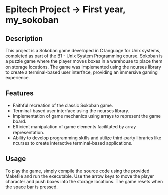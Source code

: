 # Epitech Project -> First year, my_sokoban

## Description
This project is a Sokoban game developed in C language for Unix systems, completed as part of the B1 - Unix System Programming course. Sokoban is a puzzle game where the player moves boxes in a warehouse to place them on storage locations. The game was implemented using the ncurses library to create a terminal-based user interface, providing an immersive gaming experience.

## Features
- Faithful recreation of the classic Sokoban game.
- Terminal-based user interface using the ncurses library.
- Implementation of game mechanics using arrays to represent the game board.
- Efficient manipulation of game elements facilitated by array representation.
- Ability to develop programming skills and utilize third-party libraries like ncurses to create interactive terminal-based applications.

## Usage
To play the game, simply compile the source code using the provided Makefile and run the executable. Use the arrow keys to move the player character and push boxes into the storage locations. The game resets when the space bar is pressed.

